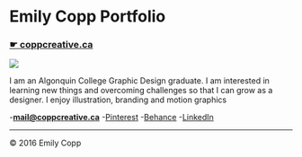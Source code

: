 # Emily Copp Portfolio

### [☛ coppcreative.ca](http://coppcreative.ca/)

![](emily.jpg)

I am an Algonquin College Graphic Design graduate. I am interested in learning new things and overcoming challenges so that I can grow as a designer. I enjoy illustration, branding and motion graphics

-**[mail@coppcreative.ca](mailto:emily.copp@bell.net)**
-[Pinterest](https://www.pinterest.com/emilycopp0113/)
-[Behance](https://www.behance.net/EmilyCopp)
-[LinkedIn](https://www.linkedin.com/in/emily-copp-49a608113?trk=nav_responsive_tab_profile)

---

© 2016 Emily Copp
